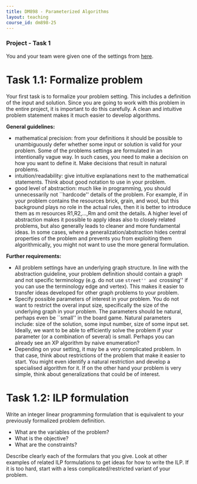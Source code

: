 ```yaml
---
title: DM898 - Parameterized Algorithms
layout: teaching
course_id: dm898-25
---
```


### Project - Task 1

You and your team were given one of the settings from [here](project).

# Task 1.1: Formalize problem

Your first task is to formalize your problem setting. This includes a definition
of the input and solution.
Since you are going to work with this problem in the entire project, it is important
to do this carefully. A clean and intuitive problem statement makes it much easier to develop algorithms.

**General guidelines:**
- mathematical precision: from your definitions it should be possible to unambiguously defer whether some input or solution is valid for your problem. Some of the problems settings are formulated in an intentionally vague way. In such cases, you need to make a decision on how you want to define it. Make decisions that result in natural problems.
- intuition/readability: give intuitive explanations next to the mathematical statements. Think about good notation to use in your problem.
- good level of abstraction: much like in programming, you should unnecessarily not ``hardcode'' details of the problem. For example, if in your problem contains the resources brick, grain, and wool, but this background plays no role in the actual rules, then it is better to introduce them as m resources R1,R2,...,Rm
and omit the details. A higher level of abstraction makes it possible to apply ideas also to closely related problems, but also generally leads to cleaner and more fundamental ideas. In some cases, where a generalization/abstraction hides central properties of the problem and prevents you from exploiting them algorithmically, you might not want to use the more general formulation.

**Further requirements:**
- All problem settings have an underlying graph structure. In line with the abstraction guideline, your problem definition should contain a graph and not specific terminology (e.g. do not use ``street'' and ``crossing'' if you can use the terminology edge and vertex). This makes it easier to transfer ideas developed for other graph problems to your problem.
- Specify possible parameters of interest in your problem. You do not want to restrict the overal input size, specifically the size of the underlying graph in your problem. The parameters should be natural, perhaps even be ``small'' in the board game. Natural parameters include: size of the solution, some input number, size of some input set. Ideally, we want to be able to efficiently solve the problem if your parameter (or a combination of several) is small. Perhaps you can already see an XP algorithm by naive enumeration?
- Depending on your setting, it may be a very complicated problem. In that case, think about restrictions of the problem that make it easier to start. You might even identify a natural restriction and develop a specialised algorithm for it. If on the other hand your problem is very simple, think about generalizations that could be of interest.

# Task 1.2: ILP formulation

Write an integer linear programming formulation that is equivalent to your previously formalized problem
definition.
- What are the variables of the problem?
- What is the objective?
- What are the constraints?

Describe clearly each of the formulars that you give.
Look at other examples of related ILP formulations to get ideas for how to write the ILP.
If it is too hard, start with a less complicated/restricted variant of your problem.
